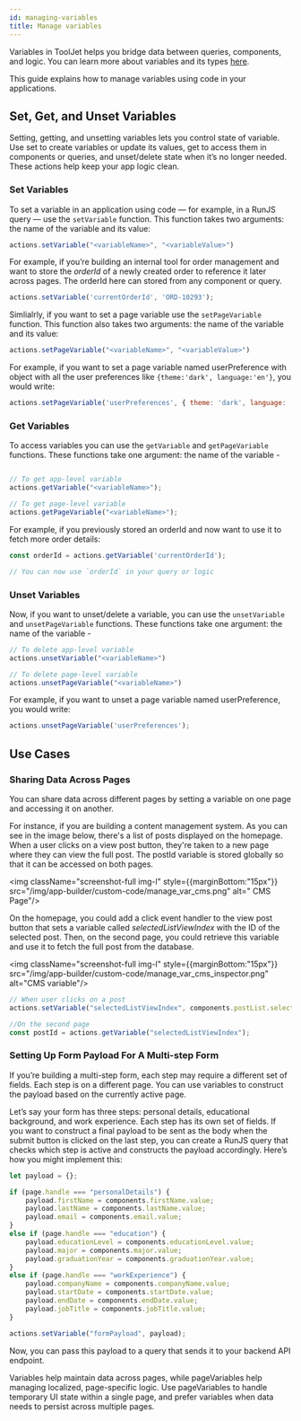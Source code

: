 ```yaml
---
id: managing-variables
title: Manage variables
---
```


Variables in ToolJet helps you bridge data between queries, components, and logic. You can learn more about variables and its types [here](/docs/app-builder/events/variables).

This guide explains how to manage variables using code in your applications.

## Set, Get, and Unset Variables

Setting, getting, and unsetting variables lets you control state of variable. Use set to create variables or update its values, get to access them in components or queries, and unset/delete state when it’s no longer needed. These actions help keep your app logic clean.

### Set Variables

To set a variable in an application using code — for example, in a RunJS query — use the `setVariable` function. This function takes two arguments: the name of the variable and its value:

```js
actions.setVariable("<variableName>", "<variableValue>")
```

For example, if you’re building an internal tool for order management and want to store the *orderId* of a newly created order to reference it later across pages. The orderId here can stored from any component or query.
```js
actions.setVariable('currentOrderId', 'ORD-10293');
```

Simlialrly, if you want to set a page variable use the `setPageVariable` function. This function also takes two arguments: the name of the variable and its value:   
```js
actions.setPageVariable("<variableName>", "<variableValue>")
``` 

For example, if you want to set a page variable named userPreference with object with all the user preferences like `{theme:'dark', language:'en'}`, you would write:

```js
actions.setPageVariable('userPreferences', { theme: 'dark', language: 'en' });
```
### Get Variables
To access variables you can use the `getVariable` and `getPageVariable` functions. These functions take one argument: the name of the variable - 
```js

// To get app-level variable
actions.getVariable("<variableName>");

// To get page-level variable
actions.getPageVariable("<variableName>");
``` 

For example, if you previously stored an orderId and now want to use it to fetch more order details:

```js
const orderId = actions.getVariable('currentOrderId');

// You can now use `orderId` in your query or logic
```

### Unset Variables
Now, if you want to unset/delete a variable, you can use the `unsetVariable` and `unsetPageVariable` functions. These functions take one argument: the name of the variable - 
```js
// To delete app-level variable
actions.unsetVariable("<variableName>")

// To delete page-level variable
actions.unsetPageVariable("<variableName>")
```

For example, if you want to unset a page variable named userPreference, you would write:
```js
actions.unsetPageVariable('userPreferences');
```

## Use Cases

### Sharing Data Across Pages

You can share data across different pages by setting a variable on one page and accessing it on another. 

For instance, if you are building a content management system. As you can see in the image below, there's a list of posts displayed on the homepage. When a user clicks on a view post button, they're taken to a new page where they can view the full post. The postId variable is stored globally so that it can be accessed on both pages.

<img className="screenshot-full img-l" style={{marginBottom:"15px"}} src="/img/app-builder/custom-code/manage_var_cms.png" alt=" CMS Page"/>

On the homepage, you could add a click event handler to the view post button that sets a variable called *selectedListViewIndex* with the ID of the selected post. Then, on the second page, you could retrieve this variable and use it to fetch the full post from the database.

<img className="screenshot-full img-l" style={{marginBottom:"15px"}} src="/img/app-builder/custom-code/manage_var_cms_inspector.png" alt="CMS variable"/>

```js
// When user clicks on a post
actions.setVariable("selectedListViewIndex", components.postList.selectedRow.id); // postId will be available on other pages too

//On the second page
const postId = actions.getVariable("selectedListViewIndex");
```

### Setting Up Form Payload For A Multi-step Form

If you’re building a multi-step form, each step may require a different set of fields. Each step is on a different page. You can use variables to construct the payload based on the currently active page.

Let’s say your form has three steps: personal details, educational background, and work experience. Each step has its own set of fields. If you want to construct a final payload to be sent as the body when the submit button is clicked on the last step, you can create a RunJS query that checks which step is active and constructs the payload accordingly. Here’s how you might implement this:

```js
let payload = {};

if (page.handle === "personalDetails") {
    payload.firstName = components.firstName.value;
    payload.lastName = components.lastName.value;
    payload.email = components.email.value;
} 
else if (page.handle === "education") {
    payload.educationLevel = components.educationLevel.value;
    payload.major = components.major.value;
    payload.graduationYear = components.graduationYear.value;
} 
else if (page.handle === "workExperience") {
    payload.companyName = components.companyName.value;
    payload.startDate = components.startDate.value;
    payload.endDate = components.endDate.value;
    payload.jobTitle = components.jobTitle.value;
}

actions.setVariable("formPayload", payload);
```

Now, you can pass this payload to a query that sends it to your backend API endpoint.

Variables help maintain data across pages, while pageVariables help managing localized, page-specific logic. Use pageVariables to handle temporary UI state within a single page, and prefer variables when data needs to persist across multiple pages. 